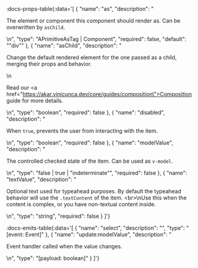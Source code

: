 <!-- This file was automatic generated. Do not edit it manually -->

:docs-props-table{:data='[
  {
    "name": "as",
    "description": "<p>The element or component this component should render as. Can be overwritten by <code>asChild</code>.</p>\n",
    "type": "APrimitiveAsTag | Component",
    "required": false,
    "default": "\"div\""
  },
  {
    "name": "asChild",
    "description": "<p>Change the default rendered element for the one passed as a child, merging their props and behavior.</p>\n<p>Read our <a href=\"https://akar.vinicunca.dev/core/guides/composition\">Composition</a> guide for more details.</p>\n",
    "type": "boolean",
    "required": false
  },
  {
    "name": "disabled",
    "description": "<p>When <code>true</code>, prevents the user from interacting with the item.</p>\n",
    "type": "boolean",
    "required": false
  },
  {
    "name": "modelValue",
    "description": "<p>The controlled checked state of the item. Can be used as <code>v-model</code>.</p>\n",
    "type": "false | true | \"indeterminate\"",
    "required": false
  },
  {
    "name": "textValue",
    "description": "<p>Optional text used for typeahead purposes. By default the typeahead behavior will use the <code>.textContent</code> of the item. &lt;br&gt;\nUse this when the content is complex, or you have non-textual content inside.</p>\n",
    "type": "string",
    "required": false
  }
]'} 

:docs-emits-table{:data='[
  {
    "name": "select",
    "description": "",
    "type": "[event: Event]"
  },
  {
    "name": "update:modelValue",
    "description": "<p>Event handler called when the value changes.</p>\n",
    "type": "[payload: boolean]"
  }
]'} 
